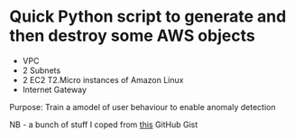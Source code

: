 # Quick Python script to generate and then destroy some AWS objects 

* VPC
* 2 Subnets 
* 2 EC2 T2.Micro instances of Amazon Linux 
* Internet Gateway


 Purpose: Train a amodel of user behaviour to enable anomaly detection
 
 NB - a bunch of stuff I coped from [this](https://gist.github.com/vernhart/c6a0fc94c0aeaebe84e5cd6f3dede4ce) GitHub Gist

